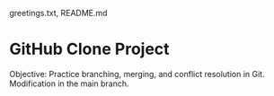  greetings.txt, README.md
# GitHub Clone Project
Objective: Practice branching, merging, and conflict resolution in Git.
Modification in the main branch.
